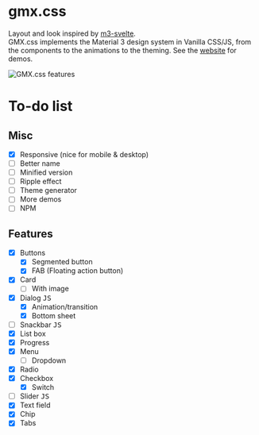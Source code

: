 # gmx.css

Layout and look inspired by [m3-svelte](https://github.com/KTibow/m3-svelte).  
GMX.css implements the Material 3 design system in Vanilla CSS/JS, from the components to the animations to the theming. See the [website](http://ligmatv.is-a.dev/gmx.css/) for demos.

![GMX.css features](https://github.com/user-attachments/assets/fdf35b72-6b9c-4143-9d65-17af5d3d2919)

# To-do list

## Misc

- [x] Responsive (nice for mobile & desktop)
- [ ] Better name
- [ ] Minified version
- [ ] Ripple effect
- [ ] Theme generator
- [ ] More demos
- [ ] NPM

## Features

- [x] Buttons
  - [x] Segmented button
  - [x] FAB (Floating action button)
- [x] Card
  - [ ] With image
- [x] Dialog <kbd>JS</kbd>
  - [x] Animation/transition
  - [x] Bottom sheet
- [ ] Snackbar <kbd>JS</kbd>
- [x] List box
- [x] Progress
- [x] Menu
  - [ ] Dropdown
- [x] Radio
- [x] Checkbox
  - [x] Switch
- [ ] Slider <kbd>JS</kbd>
- [x] Text field
- [x] Chip
- [x] Tabs
